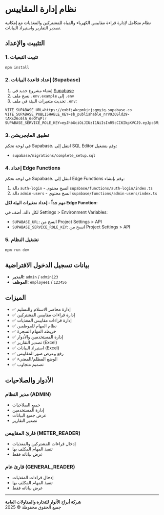 # نظام إدارة المقاييس

نظام متكامل لإدارة قراءة مقاييس الكهرباء والمياه للمشتركين والمغذيات مع إمكانية تصدير التقارير واستيراد البيانات.

## التثبيت والإعداد

### 1. تثبيت التبعيات
```bash
npm install
```

### 2. إعداد قاعدة البيانات (Supabase)

1. إنشاء مشروع جديد في [Supabase](https://supabase.com)
2. نسخ ملف `.env.example` إلى `.env`
3. تحديث متغيرات البيئة في ملف `.env`:

```env
VITE_SUPABASE_URL=https://exbfjwkcpmkjrjsgmyiq.supabase.co
VITE_SUPABASE_PUBLISHABLE_KEY=sb_publishable_nrV9ZOSld29-tAKs26c6lA_6eOTqPlr
SUPABASE_SERVICE_ROLE_KEY=eyJhbGciOiJIUzI1NiIsInR5cCI6IkpXVCJ9.eyJpc3MiOiJzdXBhYmFzZSIsInJlZiI6ImV4YmZqd2tjcG1ranJqc2dteWlxIiwicm9sZSI6InNlcnZpY2Vfcm9sZSIsImlhdCI6MTc1NzYxNDU2OSwiZXhwIjoyMDczMTkwNTY5fQ.4m1xUGf2tTD2jCsxJ18ue6_Ib5B9CzIayyq3aBxynQ0
```

### 3. تطبيق المايجريشن

في لوحة تحكم Supabase، انتقل إلى SQL Editor وقم بتشغيل:
- `supabase/migrations/complete_setup.sql`

### 4. إعداد Edge Functions

في لوحة تحكم Supabase، انتقل إلى Edge Functions وقم بإنشاء:

1. دالة `auth-login` - انسخ محتوى `supabase/functions/auth-login/index.ts`
2. دالة `admin-users` - انسخ محتوى `supabase/functions/admin-users/index.ts`

**مهم جداً - إعداد متغيرات البيئة لكل Edge Function:**

لكل دالة، أضف في Settings > Environment Variables:
- `SUPABASE_URL`: انسخ من Project Settings > API
- `SUPABASE_SERVICE_ROLE_KEY`: انسخ من Project Settings > API

### 5. تشغيل النظام

```bash
npm run dev
```

## بيانات تسجيل الدخول الافتراضية

- **المدير:** `admin` / `admin123`
- **الموظف:** `employee1` / `123456`

## الميزات

- ✅ إدارة محاضر الاستلام والتسليم
- ✅ إدارة قراءات مقاييس المشتركين
- ✅ إدارة قراءات مقاييس المغذيات
- ✅ نظام المهام للموظفين
- ✅ خريطة المهام المنجزة
- ✅ إدارة المستخدمين والأدوار
- ✅ تصدير التقارير (Excel)
- ✅ استيراد البيانات (Excel)
- ✅ رفع وعرض صور المقاييس
- ✅ الوضع المظلم/المضيء
- ✅ تصميم متجاوب

## الأدوار والصلاحيات

### مدير النظام (ADMIN)
- جميع الصلاحيات
- إدارة المستخدمين
- عرض جميع البيانات
- تصدير التقارير

### قارئ المقاييس (METER_READER)
- إدخال قراءات المشتركين والمغذيات
- تنفيذ المهام المكلف بها
- عرض بياناته فقط

### قارئ عام (GENERAL_READER)
- إدخال قراءات المغذيات
- تنفيذ المهام المكلف بها
- عرض بياناته فقط

---

**شركة أبراج الأنوار للتجارة والمقاولات العامة**  
جميع الحقوق محفوظة © 2025